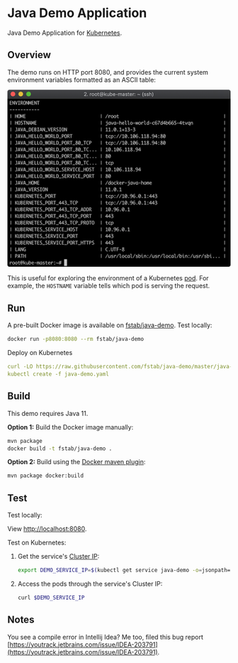 Java Demo Application
=====================

Java Demo Application for [Kubernetes](https://kubernetes.io/).

Overview
--------

The demo runs on HTTP port 8080, and provides the current system environment variables formatted as an ASCII table:

![Screen Shot](screenshot.png)

This is useful for exploring the environment of a Kubernetes [pod](https://kubernetes.io/docs/concepts/workloads/pods/pod/). For example, the `HOSTNAME` variable tells which pod is serving the request.

Run
---

A pre-built Docker image is available on [fstab/java-demo](https://hub.docker.com/r/fstab/java-demo/). Test locally:

```sh
docker run -p8080:8080 --rm fstab/java-demo
```

Deploy on Kubernetes

```yaml
curl -LO https://raw.githubusercontent.com/fstab/java-demo/master/java-demo.yaml
kubectl create -f java-demo.yaml
```

Build
-----

This demo requires Java 11.

**Option 1:** Build the Docker image manually:

```sh
mvn package
docker build -t fstab/java-demo .
```

**Option 2:** Build using the [Docker maven plugin](https://dmp.fabric8.io/):

```sh
mvn package docker:build
```

Test
----

Test locally:

View [http://localhost:8080](http://localhost:8080).

Test on Kubernetes:

1.  Get the service's [Cluster IP](https://kubernetes.io/docs/concepts/services-networking/service/):
    ```bash
    export DEMO_SERVICE_IP=$(kubectl get service java-demo -o=jsonpath='{.spec.clusterIP}')
    ```
2.  Access the pods through the service's Cluster IP:
    ```bash
    curl $DEMO_SERVICE_IP
    ```

Notes
-----

You see a compile error in Intellij Idea? Me too, filed this bug report [https://youtrack.jetbrains.com/issue/IDEA-203791](https://youtrack.jetbrains.com/issue/IDEA-203791).
